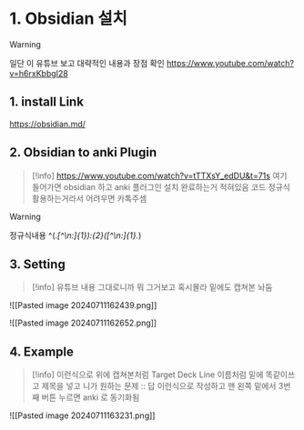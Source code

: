 
# 1. Obsidian 설치

> [!warning] 
> 일단 이 유튜브 보고 대략적인 내용과 장점 확인
> https://www.youtube.com/watch?v=h6rxKbbgI28

## 1. install Link
https://obsidian.md/

## 2. Obsidian to anki Plugin

> [!info] 
> https://www.youtube.com/watch?v=tTTXsY_edDU&t=71s
> 여기 들어가면 obsidian 하고 anki 플러그인 설치 완료하는거 적혀있음 코드 정규식 활용하는거라서 어려우면 카톡주셈

> [!warning] 
>정규식내용
> ^(.*[^\n:]{1}):{2}([^\n:]{1}.*)


## 3. Setting

> [!info] 
> 유튜브 내용 그대로니까 뭐 그거보고 혹시몰라 밑에도 캡쳐본 놔둠


![[Pasted image 20240711162439.png]]

![[Pasted image 20240711162652.png]]


## 4. Example


> [!info] 
이런식으로 위에 캡쳐본처럼 Target Deck Line 이름처럼 밑에 똑같이쓰고 제목을 넣고
니가 원하는 문제 :: 답 이런식으로 작성하고 맨 왼쪽 밑에서 3번째 버튼 누르면 anki 로 동기화됨

![[Pasted image 20240711163231.png]]